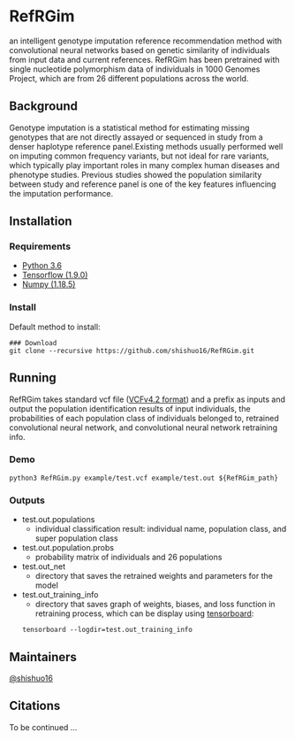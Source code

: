 # RefRGim
an intelligent genotype imputation reference recommendation method with convolutional neural networks based on genetic similarity of individuals from input data and current references. RefRGim has been pretrained with single nucleotide polymorphism data of individuals in 1000 Genomes Project, which are from 26 different populations across the world.
## Background
Genotype imputation is a statistical method for estimating missing genotypes that are not directly assayed or sequenced in study from a denser haplotype reference panel.Existing methods usually performed well on imputing common frequency variants, but not ideal for rare variants, which typically play important roles in many complex human diseases and phenotype studies. Previous studies showed the population similarity between study and reference panel is one of the key features influencing the imputation performance. 
## Installation
### Requirements
* [Python 3.6](https://www.python.org/downloads/)
* [Tensorflow (1.9.0)](https://www.tensorflow.org/?hl=zh-cn)
* [Numpy (1.18.5)](https://numpy.org/)
### Install
Default method to install:
```
### Download
git clone --recursive https://github.com/shishuo16/RefRGim.git
```
## Running 
RefRGim takes standard vcf file ([VCFv4.2 format](https://samtools.github.io/hts-specs/VCFv4.2.pdf)) and a prefix as inputs and output the population identification results of input individuals, the probabilities of each population class of individuals belonged to, retrained convolutional neural network, and convolutional neural network retraining info.
### Demo
```
python3 RefRGim.py example/test.vcf example/test.out ${RefRGim_path}
```
### Outputs 
- test.out.populations
    - individual classification result: individual name, population class, and super population class
- test.out.population.probs
    - probability matrix of individuals and 26 populations
- test.out_net
    - directory that saves the retrained weights and parameters for the model
- test.out_training_info
    - directory that saves graph of weights, biases, and loss function in retraining process, which can be display using [tensorboard](https://www.tensorflow.org/tensorboard?hl=zh-cn):
    ```
    tensorboard --logdir=test.out_training_info
    ```
## Maintainers
[@shishuo16](https://github.com/shishuo16)
## Citations
To be continued ...

